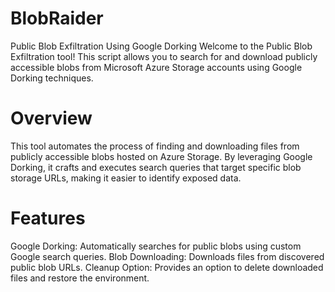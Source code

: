 # BlobRaider
Public Blob Exfiltration Using Google Dorking
Welcome to the Public Blob Exfiltration tool! This script allows you to search for and download publicly accessible blobs from Microsoft Azure Storage accounts using Google Dorking techniques.

# Overview
This tool automates the process of finding and downloading files from publicly accessible blobs hosted on Azure Storage. By leveraging Google Dorking, it crafts and executes search queries that target specific blob storage URLs, making it easier to identify exposed data.

# Features
Google Dorking: Automatically searches for public blobs using custom Google search queries.
Blob Downloading: Downloads files from discovered public blob URLs.
Cleanup Option: Provides an option to delete downloaded files and restore the environment.
